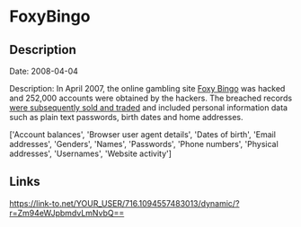 # FoxyBingo

## Description

Date: 2008-04-04

Description:
In April 2007, the online gambling site <a href="https://www.foxybingo.com" target="_blank" rel="noopener">Foxy Bingo</a> was hacked and 252,000 accounts were obtained by the hackers. The breached records <a href="http://www.itpro.co.uk/637279/gambler-busted-flogging-stolen-data-to-gaming-firms" target="_blank" rel="noopener">were subsequently sold and traded</a> and included personal information data such as plain text passwords, birth dates and home addresses.


['Account balances', 'Browser user agent details', 'Dates of birth', 'Email addresses', 'Genders', 'Names', 'Passwords', 'Phone numbers', 'Physical addresses', 'Usernames', 'Website activity']

## Links

https://link-to.net/YOUR_USER/716.1094557483013/dynamic/?r=Zm94eWJpbmdvLmNvbQ==